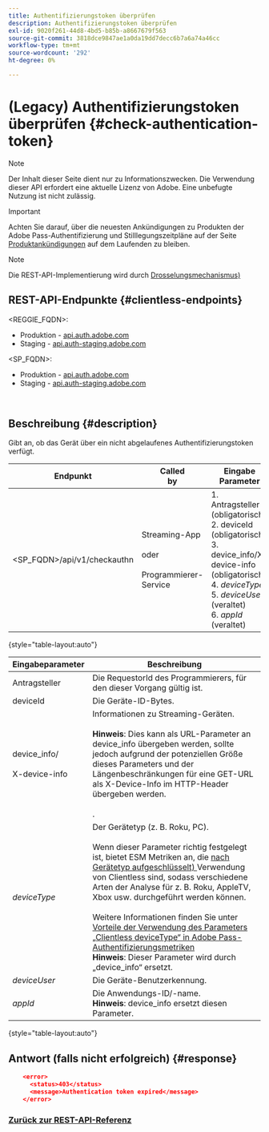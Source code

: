```yaml
---
title: Authentifizierungstoken überprüfen
description: Authentifizierungstoken überprüfen
exl-id: 9020f261-44d8-4bd5-b85b-a8667679f563
source-git-commit: 3818dce9847ae1a0da19dd7decc6b7a6a74a46cc
workflow-type: tm+mt
source-wordcount: '292'
ht-degree: 0%

---
```


# (Legacy) Authentifizierungstoken überprüfen {#check-authentication-token}

>[!NOTE]
>
>Der Inhalt dieser Seite dient nur zu Informationszwecken. Die Verwendung dieser API erfordert eine aktuelle Lizenz von Adobe. Eine unbefugte Nutzung ist nicht zulässig.

>[!IMPORTANT]
>
> Achten Sie darauf, über die neuesten Ankündigungen zu Produkten der Adobe Pass-Authentifizierung und Stilllegungszeitpläne auf der Seite [Produktankündigungen](/help/authentication/product-announcements.md) auf dem Laufenden zu bleiben.

>[!NOTE]
>
> Die REST-API-Implementierung wird durch [Drosselungsmechanismus) ](/help/authentication/integration-guide-programmers/throttling-mechanism.md)

## REST-API-Endpunkte {#clientless-endpoints}

&lt;REGGIE_FQDN>:

* Produktion - [api.auth.adobe.com](http://api.auth.adobe.com/)
* Staging - [api.auth-staging.adobe.com](http://api.auth-staging.adobe.com/)

&lt;SP_FQDN>:

* Produktion - [api.auth.adobe.com](http://api.auth.adobe.com/)
* Staging - [api.auth-staging.adobe.com](http://api.auth-staging.adobe.com/)

</br>

## Beschreibung {#description}

Gibt an, ob das Gerät über ein nicht abgelaufenes Authentifizierungstoken verfügt.

| Endpunkt | Called </br>by | Eingabe   </br>Parameter | HTTP </br>Methode | Antwort | HTTP </br>Antwort |
| --- | --- | --- | --- | --- | --- |
| &lt;SP_FQDN>/api/v1/checkauthn | Streaming-App</br></br>oder</br></br>Programmierer-Service | 1. Antragsteller (obligatorisch)</br>2.  deviceId (obligatorisch)</br>3.  device_info/X-device-info (obligatorisch)</br>4.  _deviceType_ </br>5.  _deviceUser_ (veraltet)</br>6.  _appId_ (veraltet) | GET | XML oder JSON mit Fehlerdetails, wenn nicht erfolgreich. | 200 - Erfolg   </br>403 - Kein Erfolg |

{style="table-layout:auto"}


| Eingabeparameter | Beschreibung |
| --- | --- |
| Antragsteller | Die RequestorId des Programmierers, für den dieser Vorgang gültig ist. |
| deviceId | Die Geräte-ID-Bytes. |
| device_info/</br></br>X-device-info | Informationen zu Streaming-Geräten.</br></br>**Hinweis**: Dies kann als URL-Parameter an device_info übergeben werden, sollte jedoch aufgrund der potenziellen Größe dieses Parameters und der Längenbeschränkungen für eine GET-URL als X-Device-Info im HTTP-Header übergeben werden. </br></br><!--See the full details in [Passing Device and Connection Information](/help/authentication/passing-client-information-device-connection-and-application.md)(/help/authentication/passing-client-information-device-connection-and-application.md)-->. |
| _deviceType_ | Der Gerätetyp (z. B. Roku, PC).</br></br>Wenn dieser Parameter richtig festgelegt ist, bietet ESM Metriken an, die [nach Gerätetyp aufgeschlüsselt) ](/help/authentication/integration-guide-programmers/features-premium/esm/entitlement-service-monitoring-overview.md#clientless_device_type) Verwendung von Clientless sind, sodass verschiedene Arten der Analyse für z. B. Roku, AppleTV, Xbox usw. durchgeführt werden können.</br></br>Weitere Informationen finden Sie unter [Vorteile der Verwendung des Parameters „Clientless deviceType“ in Adobe Pass-Authentifizierungsmetriken ](/help/authentication/integration-guide-programmers/legacy/notes-technical/benefits-of-using-the-clientless-devicetype-parameter-in-pass-metrics.md)</br>**Hinweis**: Dieser Parameter wird durch „device_info“ ersetzt. |
| _deviceUser_ | Die Geräte-Benutzerkennung. |
| _appId_ | Die Anwendungs-ID/-name.</br>**Hinweis**: device_info ersetzt diesen Parameter. |

{style="table-layout:auto"}


## Antwort (falls nicht erfolgreich) {#response}

```JSON
    <error>
      <status>403</status>
      <message>Authentication token expired</message>
    </error>
```

### [Zurück zur REST-API-Referenz](/help/authentication/integration-guide-programmers/legacy/rest-api-v1/rest-api-reference.md)
